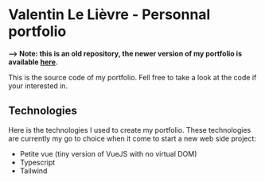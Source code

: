 # Valentin Le Lièvre - Personnal portfolio

**--> Note: this is an old repository, the newer version of my portfolio is available [here](https://github.com/valentin-llv/portfolio).**

This is the source code of my portfolio. Fell free to take a look at the code if your interested in.

## Technologies

Here is the technologies I used to create my portfolio. These technologies are currently my go to choice when it come to start a new web side project:
+ Petite vue (tiny version of VueJS with no virtual DOM)
+ Typescript
+ Tailwind

